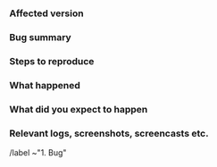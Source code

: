 <!-- 
Please read https://wiki.gnome.org/Community/GettingInTouch/BugReportingGuidelines
first to ensure that you create a clear and specific issue.
-->

### Affected version

<!--
Provide at least the following information:
* Your OS and version
* Affected GNOME Shell version (see https://wiki.gnome.org/Schedule for currently supported versions)
* Does this issue appear in XOrg and/or Wayland
-->

### Bug summary

<!-- 
Provide a short summary of the bug you encountered.
-->

### Steps to reproduce

<!-- 
1. Step one
2. Step two
3. ...
-->

### What happened

<!-- 
What did GNOME Shell do that was unexpected?
-->

### What did you expect to happen

<!-- 
What did you expect GNOME Shell to do?
-->

### Relevant logs, screenshots, screencasts etc.

<!-- 
If you have further information, such as technical documentation, logs,
screenshots or screencasts related, please provide them here.

If the bug is a crash, please obtain a stack trace with installed debug
symbols (at least for GNOME Shell and Mutter) and attach it to
this issue following the instructions on
https://wiki.gnome.org/Community/GettingInTouch/Bugzilla/GettingTraces.
-->


<!-- Do not remove the following line. -->
/label ~"1. Bug"

